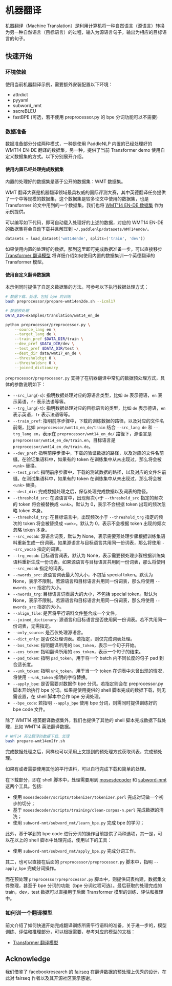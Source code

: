 # 机器翻译

机器翻译（Machine Translation）是利用计算机将一种自然语言（源语言）转换为另一种自然语言（目标语言）的过程，输入为源语言句子，输出为相应的目标语言的句子。

## 快速开始

### 环境依赖

使用当前机器翻译示例，需要额外安装配置以下环境：

* attrdict
* pyyaml
* subword_nmt
* sacreBLEU
* fastBPE (可选，若不使用 preprocessor.py 的 bpe 分词功能可以不需要)

### 数据准备

数据准备部分分成两种模式，一种是使用 PaddleNLP 内置的已经处理好的 WMT14 EN-DE 翻译的数据集，另一种，提供了当前 Transformer demo 使用自定义数据集的方式。以下分别展开介绍。

#### 使用内置已经处理完成数据集

内置的处理好的数据集是基于公开的数据集：WMT 数据集。

WMT 翻译大赛是机器翻译领域最具权威的国际评测大赛，其中英德翻译任务提供了一个中等规模的数据集，这个数据集是较多论文中使用的数据集，也是 Transformer 论文中用到的一个数据集。我们也将 [WMT'14 EN-DE 数据集](http://www.statmt.org/wmt14/translation-task.html) 作为示例提供。

可以编写如下代码，即可自动载入处理好的上述的数据，对应的 WMT14 EN-DE 的数据集将会自动下载并且解压到 `~/.paddlenlp/datasets/WMT14ende/`。

``` python
datasets = load_dataset('wmt14ende', splits=('train', 'dev'))
```

如果使用内置的处理好的数据，那到这里即可完成数据准备一步，可以直接移步 [Transformer 翻译模型](transformer/README.md) 将详细介绍如何使用内置的数据集训一个英德翻译的 Transformer 模型。

#### 使用自定义翻译数据集

本示例同时提供了自定义数据集的方法。可参考以下执行数据处理方式：

``` bash
# 数据下载、处理，包括 bpe 的训练
bash preprocessor/prepare-wmt14en2de.sh --icml17

# 数据预处理
DATA_DIR=examples/translation/wmt14_en_de

python preprocessor/preprocessor.py \
    --source_lang en \
    --target_lang de \
    --train_pref $DATA_DIR/train \
    --dev_pref $DATA_DIR/dev \
    --test_pref $DATA_DIR/test \
    --dest_dir data/wmt17_en_de \
    --thresholdtgt 0 \
    --thresholdsrc 0 \
    --joined_dictionary
```

`preprocessor/preprocessor.py` 支持了在机器翻译中常见的数据预处理方式，具体的参数说明如下：

* `--src_lang`(`-s`): 指明数据处理对应的源语言类型，比如 `de` 表示德语，`en` 表示英语，`fr` 表示法语等等。
* `--trg_lang`(`-t`): 指明数据处理对应的目标语言的类型，比如 `de` 表示德语，`en` 表示英语，`fr` 表示法语等等。
* `--train_pref`: 指明前序步骤中，下载的训练数据的路径，以及对应的文件名前缀，比如 `preprocessor/wmt14_en_de/train` 结合 `--src_lang de` 和 `--trg_lang en`，表示在 `preprocessor/wmt14_en_de/` 路径下，源语言是 `preprocessor/wmt14_en_de/train.en`，目标语言是 `preprocessor/wmt14_en_de/train.de`。
* `--dev_pref`: 指明前序步骤中，下载的验证数据的路径，以及对应的文件名前缀。在验证集语料中，如果有的 token 在训练集中从未出现过，那么将会被 `<unk>` 替换。
* `--test_pref`: 指明前序步骤中，下载的测试数据的路径，以及对应的文件名前缀。在测试集语料中，如果有的 token 在训练集中从未出现过，那么将会被 `<unk>` 替换。
* `--dest_dir`: 完成数据处理之后，保存处理完成数据以及词表的路径。
* `--threshold_src`: 在源语言中，出现频次小于 `--threshold_src` 指定的频次的 token 将会被替换成 `<unk>`。默认为 0，表示不会根据 token 出现的频次忽略 token 本身。
* `--threshold_trg`: 在目标语言中，出现频次小于 `--threshold_trg` 指定的频次的 token 将会被替换成 `<unk>`。默认为 0，表示不会根据 token 出现的频次忽略 token 本身。
* `--src_vocab`: 源语言词表，默认为 None，表示需要预处理步骤根据训练集语料重新生成一份词表。如果源语言与目标语言共用同一份词表，那么将使用 `--src_vocab` 指定的词表。
* `--trg_vocab`: 目标语言词表，默认为 None，表示需要预处理步骤根据训练集语料重新生成一份词表。如果源语言与目标语言共用同一份词表，那么将使用 `--src_vocab` 指定的词表。
* `--nwords_src`: 源语言词表最大的大小，不包括 special token。默认为 None，表示不限制。若源语言和目标语言共用同一份词表，那么将使用 `--nwords_src` 指定的大小。
* `--nwords_trg`: 目标语言词表最大的大小，不包括 special token。默认为 None，表示不限制。若源语言和目标语言共用同一份词表，那么将使用 `--nwords_src` 指定的大小。
* `--align_file`: 是否将平行语料文件整合成一个文件。
* `--joined_dictionary`: 源语言和目标语言是否使用同一份词表。若不共用同一份词表，无需指定。
* `--only_source`: 是否仅处理源语言。
* `--dict_only`: 是否仅处理词表。若指定，则仅完成词表处理。
* `--bos_token`: 指明翻译所用的 `bos_token`，表示一个句子开始。
* `--eos_token`: 指明翻译所用的 `eos_token`，表示一个句子的结束。
* `--pad_token`: 指明 `pad_token`，用于将一个 batch 内不同长度的句子 pad 到合适长度。
* `--unk_token`: 指明 `unk_token`，用于当一个 token 在词表中未曾出现的情况，将使用 `--unk_token` 指明的字符替换。
* `--apply_bpe`: 是否需要对数据作 bpe 分词。若指定则会在 preprocessor.py 脚本开始执行 bpe 分词。如果是使用提供的 shell 脚本完成的数据下载，则无需设置，在 shell 脚本中会作 bpe 分词处理。
* `--bpe_code`: 若指明 `--apply_bpe` 使用 bpe 分词，则需同时提供训练好的 bpe code 文件。

除了 WMT14 德英翻译数据集外，我们也提供了其他的 shell 脚本完成数据下载处理，比如 WMT14 英法翻译数据。

``` bash
# WMT14 英法翻译的数据下载、处理
bash prepare-wmt14en2fr.sh
```

完成数据处理之后，同样也可以采用上文提到的预处理方式获取词表，完成预处理。

如果有或者需要使用其他的平行语料，可以自行完成下载和简单的处理。

在下载部分，即在 shell 脚本中，处理需要用到 [mosesdecoder](https://github.com/moses-smt/mosesdecoder) 和 [subword-nmt](https://github.com/rsennrich/subword-nmt) 这两个工具。包括:

* 使用 `mosesdecoder/scripts/tokenizer/tokenizer.perl` 完成对词做一个初步的切分；
* 基于 `mosesdecoder/scripts/training/clean-corpus-n.perl` 完成数据的清洗；
* 使用 `subword-nmt/subword_nmt/learn_bpe.py` 完成 bpe 的学习；

此外，基于学到的 bpe code 进行分词的操作目前提供了两种选项，其一是，可以在以上的 shell 脚本中处理完成，使用以下的工具：

* 使用 `subword-nmt/subword_nmt/apply_bpe.py` 完成分词工作。

其二，也可以直接在后面的 `preprocessor/preprocessor.py` 脚本中，指明 `--apply_bpe` 完成分词操作。

而在预处理 `preprocessor/preprocessor.py` 脚本中，则提供词表构建，数据集文件整理，甚至于 bpe 分词的功能（bpe 分词过程可选）。最后获取的处理完成的 train，dev，test 数据可以直接用于后面 Transformer 模型的训练、评估和推理中。

### 如何训一个翻译模型

前文介绍了如何快速开始完成翻译训练所需平行语料的准备，关于进一步的，模型训练、评估和推理部分，可以根据需要，参考对应的模型的文档：

* [Transformer 翻译模型](transformer/README.md)

## Acknowledge

我们借鉴了 facebookresearch 的 [fairseq](https://github.com/facebookresearch/fairseq) 在翻译数据的预处理上优秀的设计，在此对 fairseq 作者以及其开源社区表示感谢。
